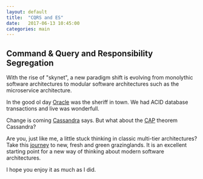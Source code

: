 ```yaml
---
layout: default
title:  "CQRS and ES"
date:   2017-06-13 10:45:00
categories: main
---
```

Command & Query and Responsibility Segregation
---

With the rise of "skynet", a new paradigm shift is evolving from monolythic software architectures to modular software 
architectures such as the microservice architecture.

In the good ol day [Oracle](https://www.oracle.com/database/index.html) was the sheriff in town. 
We had ACID database transactions and live was wonderfull.

Change is coming [Cassandra](https://cassandra.apache.org) says.
But what about the [CAP](https://en.wikipedia.org/wiki/CAP_theorem) theorem Cassandra?

Are you, just like me, a little stuck thinking in classic multi-tier architectures? 
Take this [journey](https://msdn.microsoft.com/en-us/library/jj554200.aspx) to new, fresh and green grazinglands. 
It is an excellent starting point for a new way of thinking about modern software architectures.

I hope you enjoy it as much as I did.






